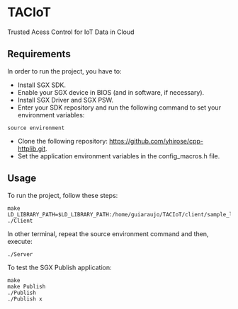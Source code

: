 # TACIoT
Trusted Acess Control for IoT Data in Cloud

## Requirements
In order to run the project, you have to:
* Install SGX SDK.
* Enable your SGX device in BIOS (and in software, if necessary).
* Install SGX Driver and SGX PSW.
* Enter your SDK repository and run the following command to set your environment variables:
```
source environment
```
* Clone the following repository: https://github.com/yhirose/cpp-httplib.git.
* Set the application environment variables in the config_macros.h file.

## Usage
To run the project, follow these steps:
```
make
LD_LIBRARY_PATH=$LD_LIBRARY_PATH:/home/guiaraujo/TACIoT/client/sample_libcrypto/
./Client
```
In other terminal, repeat the source environment command and then, execute:
```
./Server
```
To test the SGX Publish application:
```
make
make Publish
./Publish
./Publish x
```
